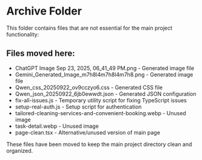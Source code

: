 # Archive Folder

This folder contains files that are not essential for the main project functionality:

## Files moved here:
- ChatGPT Image Sep 23, 2025, 06_41_49 PM.png - Generated image file
- Gemini_Generated_Image_m7h8l4m7h8l4m7h8.png - Generated image file  
- Qwen_css_20250922_ov9cczyo6.css - Generated CSS file
- Qwen_json_20250922_6jb0ewwdt.json - Generated JSON configuration
- fix-all-issues.js - Temporary utility script for fixing TypeScript issues
- setup-real-auth.js - Setup script for authentication
- tailored-cleaning-services-and-convenient-booking.webp - Unused image
- task-detail.webp - Unused image
- page-clean.tsx - Alternative/unused version of main page

These files have been moved to keep the main project directory clean and organized.

